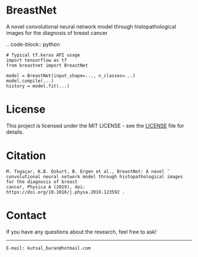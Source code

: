 # BreastNet
A novel convolutional neural network model through histopathological images for the diagnosis of breast cancer

.. code-block:: python

    # Typical tf.keras API usage
    import tensorflow as tf
    from breastnet import BreastNet

    model = BreastNet(input_shape=..., n_classes=...)
    model.compile(...)
    history = model.fit(...)

# License 
This project is licensed under the MIT LICENSE - see the <a href="LICENSE">LICENSE</a> file for details.

# Citation
```
M. Togaçar, K.B. Özkurt, B. Ergen et al., BreastNet: A novel ˘
convolutional neural network model through histopathological images for the diagnosis of breast
cancer, Physica A (2019), doi: https://doi.org/10.1016/j.physa.2019.123592 .
```
# Contact
If you have any questions about the research, feel free to ask! 
<hr>

```
E-mail: kutsal_baran@hotmail.com
```